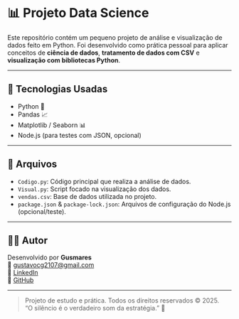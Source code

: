# 📊 Projeto Data Science

Este repositório contém um pequeno projeto de análise e visualização de dados feito em Python. Foi desenvolvido como prática pessoal para aplicar conceitos de **ciência de dados**, **tratamento de dados com CSV** e **visualização com bibliotecas Python**.

---

## 🔧 Tecnologias Usadas

- Python 🐍
- Pandas 📈
- Matplotlib / Seaborn 📊
- Node.js (para testes com JSON, opcional)

---

## 📁 Arquivos

- `Codigo.py`: Código principal que realiza a análise de dados.
- `Visual.py`: Script focado na visualização dos dados.
- `vendas.csv`: Base de dados utilizada no projeto.
- `package.json` & `package-lock.json`: Arquivos de configuração do Node.js (opcional/teste).

---

## 🙋‍♂️ Autor

Desenvolvido por **Gusmares**  
📧 gustavocg2107@gmail.com  
💼 [LinkedIn](https://www.linkedin.com/in/gustavo-gaspar-270850319/)  
🐙 [GitHub](https://github.com/Gusmares)

---

> Projeto de estudo e prática. Todos os direitos reservados © 2025.  
> “O silêncio é o verdadeiro som da estratégia.” 🧠
